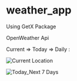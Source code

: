 # weather_app

Using GetX Package 

OpenWeather Api 

Current => Today => Daily : 

![Current Location](https://user-images.githubusercontent.com/105209903/213863934-88aaa72d-773d-4b77-87a1-ab7e6fcdcebc.jpg)


![Today_Next 7 Days](https://user-images.githubusercontent.com/105209903/213863938-15a0abc5-2998-4c48-8bd4-798de6c742df.jpg)
